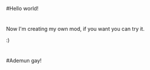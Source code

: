 #Hello world!
#
Now I'm creating my own mod, if you want you can try it.

:)
#
#
#
#
#
#
#
#
#
#
#
#
#
#
#
#
#
#
#
#

#Ademun gay!
